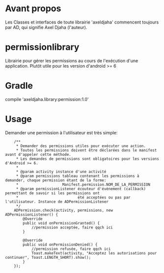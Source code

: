 # Avant propos
Les Classes et interfaces de toute librairie 'axeldjaha' commencent toujours par AD, qui signifie Axel Djaha (l'auteur).
# permissionlibrary
Librairie pour gérer les permissions au cours de l'exécution d'une application. Plutôt utile pour les version d'android >= 6
# Gradle
compile 'axeldjaha.library:permission:1.0'
# Usage
Demander une permission à l'utilisateur est très simple:

        /**
         * Demander des permissions utiles pour exécuter une action.
         * Toutes les permissions doivent être déclarées dans le manifest avant d'appeler cette méthode.
         * Les demandes de permissions sont obligatoires pour les versions d'Android >= 6.
         *
         * @param activity instance d'une activité
         * @param permissions tableau contenant les permissions à demander, chaque permission étant de la forme: 
         *                    Manifest.permission.NOM_DE_LA_PERMISSION
         * @param permissionListener écouteur d'évènement (callback) permettant de savoir si les permissions ont
         *                           été acceptées ou pas par l'utilisateur. Instance de ADPermissionListener
         */
        ADPermission.check(activity, permissions, new ADPermissionListener() {
            @Override
            public void onPermissionGranted() {
                //permission acceptée, faire qqch ici
            }

            @Override
            public void onPermissionDenied() {
                //permission refusée, faire qqch ici
                Toast.makeText(activity, "Acceptez les autorisations pour continuer", Toast.LENGTH_SHORT).show();
            }
        });

